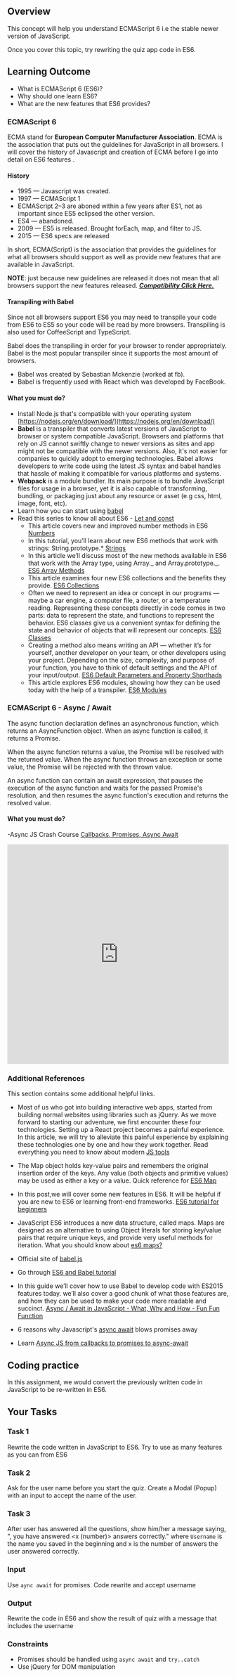 ## Overview

This concept will help you understand ECMAScript 6 i.e the stable newer version of JavaScript.

Once you cover this topic, try rewriting the quiz app code in ES6.

## Learning Outcome

- What is ECMAScript 6 (ES6)?
- Why should one learn ES6?
- What are the new features that ES6 provides?

### ECMAScript 6

ECMA stand for **European Computer Manufacturer Association**. ECMA is the association that puts out the guidelines for JavaScript in all browsers. I will cover the history of Javascript and creation of ECMA before I go into detail on ES6 features .

#### History

- 1995 — Javascript was created.
- 1997 — ECMAScript 1
- ECMAScript 2–3 are aboned within a few years after ES1, not as important since ES5 eclipsed the other version.
- ES4 — abandoned.
- 2009 — ES5 is released. Brought forEach, map, and filter to JS.
- 2015 — ES6 specs are released

In short, ECMA(Script) is the association that provides the guidelines for what all browsers should support as well as provide new features that are available in JavaScript.

**NOTE**: just because new guidelines are released it does not mean that all browsers support the new features released. [**_Compatibility Click Here._**](http://kangax.github.io/compat-table/es6/)

#### Transpiling with Babel

Since not all browsers support ES6 you may need to transpile your code from ES6 to ES5 so your code will be read by more browsers. Transpiling is also used for CoffeeScript and TypeScript.

Babel does the transpiling in order for your browser to render appropriately. Babel is the most popular transpiler since it supports the most amount of browsers.

- Babel was created by Sebastian Mckenzie (worked at fb).
- Babel is frequently used with React which was developed by FaceBook.

#### What you must do?

- Install Node.js that's compatible with your operating system [https://nodejs.org/en/download/](https://nodejs.org/en/download/)
- **Babel** is a transpiler that converts latest versions of JavaScript to browser or system compatible JavaScript. Browsers and platforms that rely on JS cannot swiftly change to newer versions as sites and app might not be compatible with the newer versions. Also, it's not easier for companies to quickly adopt to emerging technologies. Babel allows developers to write code using the latest JS syntax and babel handles that hassle of making it compatible for various platforms and systems.
- **Webpack** is a module bundler. Its main purpose is to bundle JavaScript files for usage in a browser, yet it is also capable of transforming, bundling, or packaging just about any resource or asset (e.g css, html, image, font, etc).
- Learn how you can start using [babel](https://www.sitepoint.com/es6-babel-webpack/)
- Read this series to know all about ES6 - [Let and const](https://www.sitepoint.com/es6-let-const/)
  - This article covers new and improved number methods in ES6 [Numbers](https://www.sitepoint.com/es6-number-methods/)
  - In this tutorial, you’ll learn about new ES6 methods that work with strings: String.prototype.\* [Strings](https://www.sitepoint.com/es6-string-methods-string-prototype/)
  - In this article we’ll discuss most of the new methods available in ES6 that work with the Array type, using Array._ and Array.prototype._. [ES6 Array Methods](https://www.sitepoint.com/es6-array-methods-array-prototype/)
  - This article examines four new ES6 collections and the benefits they provide. [ES6 Collections](https://www.sitepoint.com/es6-collections-map-set-weakmap-weakset/)
  - Often we need to represent an idea or concept in our programs — maybe a car engine, a computer file, a router, or a temperature reading. Representing these concepts directly in code comes in two parts: data to represent the state, and functions to represent the behavior. ES6 classes give us a convenient syntax for defining the state and behavior of objects that will represent our concepts. [ES6 Classes](https://www.sitepoint.com/object-oriented-javascript-deep-dive-es6-classes/)
  - Creating a method also means writing an API — whether it’s for yourself, another developer on your team, or other developers using your project. Depending on the size, complexity, and purpose of your function, you have to think of default settings and the API of your input/output. [ES6 Default Parameters and Property Shorthads](https://www.sitepoint.com/es6-default-parameters/)
  - This article explores ES6 modules, showing how they can be used today with the help of a transpiler. [ES6 Modules](https://www.sitepoint.com/understanding-es6-modules/)

### ECMAScript 6 - Async / Await

The async function declaration defines an asynchronous function, which returns an AsyncFunction object.
When an async function is called, it returns a Promise.

When the async function returns a value, the Promise will be resolved with the returned value. When the async function throws an exception or some value, the Promise will be rejected with the thrown value.

An async function can contain an await expression, that pauses the execution of the async function and waits for the passed Promise's resolution, and then resumes the async function's execution and returns the resolved value.

#### What you must do?

-Async JS Crash Course [Callbacks, Promises, Async Await](https://www.youtube.com/watch?v=PoRJizFvM7s)


<iframe style='width:100%;height:500px'src="https://www.youtube.com/embed/PoRJizFvM7s" width="640" height="360" frameborder="0" allow="autoplay; fullscreen" allowfullscreen></iframe>

### Additional References

This section contains some additional helpful links.

- Most of us who got into building interactive web apps, started from building normal websites using libraries such as jQuery. As we move forward to starting our adventure, we first encounter these four technologies. Setting up a React project becomes a painful experience.
  In this article, we will try to alleviate this painful experience by explaining these technologies one by one and how they work together. Read everything you need to know about modern [JS tools](https://medium.com/front-end-weekly/what-are-npm-yarn-babel-and-webpack-and-how-to-properly-use-them-d835a758f987)
- The Map object holds key-value pairs and remembers the original insertion order of the keys. Any value (both objects and primitive values) may be used as either a key or a value. Quick reference for [ES6 Map](https://developer.mozilla.org/en-US/docs/Web/JavaScript/Reference/Global_Objects/Map)
- In this post,we will cover some new features in ES6. It will be helpful if you are new to ES6 or learning front-end frameworks. [ES6 tutorial for beginners](https://codeburst.io/es6-tutorial-for-beginners-5f3c4e7960be)
- JavaScript ES6 introduces a new data structure, called maps. Maps are designed as an alternative to using Object literals for storing key/value pairs that require unique keys, and provide very useful methods for iteration. What you should know about [es6 maps?](https://hackernoon.com/what-you-should-know-about-es6-maps-dc66af6b9a1e)
- Official site of [babel.js](https://babeljs.io/)
- Go through [ES6 and Babel tutorial](https://html5hive.org/es6-and-babel-tutorial/)
- In this guide we’ll cover how to use Babel to develop code with ES2015 features today. we’ll also cover a good chunk of what those features are, and how they can be used to make your code more readable and succinct. [Async / Await in JavaScript - What, Why and How - Fun Fun Function](https://www.youtube.com/watch?v=568g8hxJJp4)


- 6 reasons why Javascript's [async await](https://hackernoon.com/6-reasons-why-javascripts-async-await-blows-promises-away-tutorial-c7ec10518dd9) blows promises away
- Learn [Async JS from callbacks to promises to async-await](https://tylermcginnis.com/async-javascript-from-callbacks-to-promises-to-async-await/)


## Coding practice

In this assignment, we would convert the previously written code in JavaScript to be re-written in ES6.

## Your Tasks

### Task 1

Rewrite the code written in JavaScript to ES6. Try to use as many features as you can from ES6

### Task 2

Ask for the user name before you start the quiz. Create a Modal (Popup) with an input to accept the name of the user.

### Task 3

After user has answered all the questions, show him/her a message saying, ", you have answered <x (number)> answers correctly." where `Username` is the name you saved in the beginning and x is the number of answers the user answered correctly.

### Input

Use `aync await` for promises. Code rewrite and accept username

### Output

Rewrite the code in ES6 and show the result of quiz with a message that includes the username

### Constraints

- Promises should be handled using `async await` and `try..catch`
- Use jQuery for DOM manipulation
